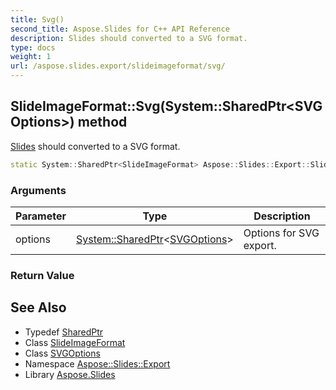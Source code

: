 ```yaml
---
title: Svg()
second_title: Aspose.Slides for C++ API Reference
description: Slides should converted to a SVG format.
type: docs
weight: 1
url: /aspose.slides.export/slideimageformat/svg/
---
```

## SlideImageFormat::Svg(System::SharedPtr\<SVGOptions\>) method


[Slides](../../../aspose.slides/) should converted to a SVG format.

```cpp
static System::SharedPtr<SlideImageFormat> Aspose::Slides::Export::SlideImageFormat::Svg(System::SharedPtr<SVGOptions> options)
```


### Arguments

| Parameter | Type | Description |
| --- | --- | --- |
| options | [System::SharedPtr](../../../system/sharedptr/)\<[SVGOptions](../../svgoptions/)\> | Options for SVG export. |

### Return Value



## See Also

* Typedef [SharedPtr](../../../system/sharedptr/)
* Class [SlideImageFormat](../)
* Class [SVGOptions](../../svgoptions/)
* Namespace [Aspose::Slides::Export](../../)
* Library [Aspose.Slides](../../../)